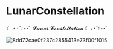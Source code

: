 # LunarConstellation

☾ ⋆*･ﾟ:⋆*･ﾟ 𝓛𝓾𝓷𝓪𝓻 𝓒𝓸𝓷𝓼𝓽𝓮𝓵𝓵𝓪𝓽𝓲𝓸𝓷 ☾ ⋆*･ﾟ:⋆*･ﾟ

![8dd72cae0f237c2855413e73f00f1015](https://github.com/user-attachments/assets/d3a79f78-d98c-4f00-a315-7b62f2edc4c6)


